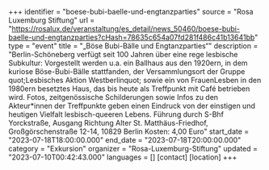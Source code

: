 +++
identifier = "boese-bubi-baelle-und-engtanzparties"
source = "Rosa Luxemburg Stiftung"
url = "https://rosalux.de/veranstaltung/es_detail/news_50460/boese-bubi-baelle-und-engtanzparties?cHash=78635c654a07fd281f486c41b13641bb"
type = "event"
title = "„Böse Bubi-Bälle und Engtanzparties“"
description = "Berlin-Schöneberg verfügt seit 100 Jahren über eine rege lesbische Subkultur: Vorgestellt werden u.a. ein Ballhaus aus den 1920ern, in dem kuriose Böse-Bubi-Bälle stattfanden, der Versammlungsort der Gruppe quot;Lesbisches Aktion Westberlinquot; sowie ein von FrauenLesben in den 1980ern besetztes Haus, das bis heute als Treffpunkt mit Café betrieben wird. Fotos, zeitgenössische Schilderungen sowie Infos zu den Akteur*innen der Treffpunkte geben einen Eindruck von der einstigen und heutigen Vielfalt lesbisch-queeren Lebens.
Führung durch 
S-Bhf Yorckstraße, Ausgang Richtung Alter St. Matthäus-Friedhof, Großgörschenstraße 12-14, 10829 Berlin
Kosten: 4,00 Euro"
start_date = "2023-07-18T18:00:00.000"
end_date = "2023-07-18T20:00:00.000"
category = "Exkursion"
organizer = "Rosa-Luxemburg-Stiftung"
updated = "2023-07-10T00:42:43.000"
languages = []
[contact]
[location]
+++